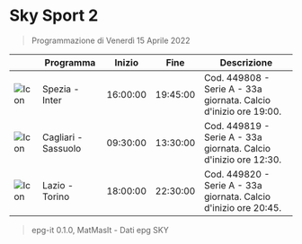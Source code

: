 # Sky Sport 2
> Programmazione di Venerdì 15 Aprile 2022

||Programma|Inizio|Fine|Descrizione|
|---|---|---|---|---|
|![Icon](https://guidatv.sky.it/uuid/609a8c84-3664-4638-88d2-630a784d12f9/cover?md5ChecksumParam=313a0b1f16ce23ebfb0b788ed5635d33)|Spezia - Inter|16:00:00|19:45:00|Cod. 449808 - Serie A - 33a giornata. Calcio d&#039;inizio ore 19:00.
|![Icon](https://guidatv.sky.it/uuid/844f5eeb-9a8c-4661-89da-7af52a9e3da5/cover?md5ChecksumParam=e88c0b025fb482d835c7c2a94db4c6e3)|Cagliari - Sassuolo|09:30:00|13:30:00|Cod. 449819 - Serie A - 33a giornata. Calcio d&#039;inizio ore 12:30.
|![Icon](https://guidatv.sky.it/uuid/a8e0cb5a-5211-4028-ac60-90d4d699b978/cover?md5ChecksumParam=82171b9dff504b47573dd55590ec53bd)|Lazio - Torino|18:00:00|22:30:00|Cod. 449820 - Serie A - 33a giornata. Calcio d&#039;inizio ore 20:45.



 > epg-it 0.1.0, MatMasIt - Dati epg SKY